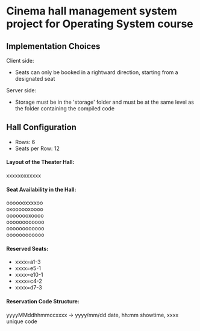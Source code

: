# Cinema hall management system project for Operating System course

## Implementation Choices
Client side: 
- Seats can only be booked in a rightward direction, starting from a designated seat
    
Server side:
- Storage must be in the 'storage' folder and must be at the same level as the folder containing the compiled code

## Hall Configuration
- Rows: 6
- Seats per Row: 12

#### Layout of the Theater Hall:
xxxxxoxxxxxx  

#### Seat Availability in the Hall:
ooooooxxxxoo  
oxoooooxoooo  
oooooooxoooo  
oooooooooooo  
oooooooooooo  
oooooooooooo  

#### Reserved Seats:
- xxxx=a1-3
- xxxx=e5-1
- xxxx=e10-1
- xxxx=c4-2
- xxxx=d7-3

#### Reservation Code Structure:
yyyyMMddhhmmccxxxx -> yyyy/mm/dd date, hh:mm showtime, xxxx unique code
